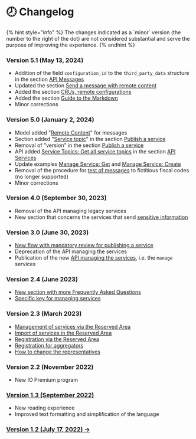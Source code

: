 # 🕗 Changelog

{% hint style="info" %}
The changes indicated as a \`minor\` version (the number to the right of the dot) are not considered substantial and serve the purpose of improving the experience.
{% endhint %}

### Version 5.1 (May 13, 2024)

* Addition of the field `configuration_id` to the `third_party_data` structure in the section [API Messages](https://github.com/pagopa/devportal-docs/blob/docs/from-gitbook/docs/zF3c54RkRPgTmqLF0IKo/api-e-specifiche/api-messaggi/README.md)
* Updated the section [Send a message with remote content](function/send-a-message/send-a-message-remote-content.md)
* Added the section [CRUs, remote configurations](apis-and-specifications/api-messages/crus-remote-configurations.md)
* Added the section [Guide to the Markdown](useful-resources/guide-to-the-markdown.md)
* Minor corrections

### Version 5.0 (January 2, 2024)

* Model added "[Remote Content](function/send-a-message/send-a-message-remote-content.md)" for messages
* Section added "[Service topic](function/publish-a-service/service-topic.md)" in the section [Publish a service](https://github.com/pagopa/devportal-docs/blob/docs/from-gitbook/docs/zF3c54RkRPgTmqLF0IKo/funzionalita/pubblicare-un-servizio/README.md)
* Removal of "version" in the section [Publish a service](https://github.com/pagopa/devportal-docs/blob/docs/from-gitbook/docs/zF3c54RkRPgTmqLF0IKo/funzionalita/pubblicare-un-servizio/README.md)
* API added [Service Topics: Get all service topics](apis-and-specifications/api-services/service-topics-get-all-service-topics.md) in the section [API Services](https://github.com/pagopa/devportal-docs/blob/docs/from-gitbook/docs/zF3c54RkRPgTmqLF0IKo/api-e-specifiche/api-servizi/README.md)
* Update examples [Manage Service: Get](apis-and-specifications/api-services/manage-service-get.md) and [Manage Service: Create](apis-and-specifications/api-services/manage-service-create.md)
* Removal of the procedure for [test of messages](function/send-a-message/test-messages.md) to fictitious fiscal codes (no longer supported)
* Minor corrections

### Version 4.0 (September 30, 2023)

* Removal of the API managing legacy services
* New section that concerns the services that send [sensitive information](function/publish-a-service/sensitive-information.md)

### Version 3.0 (June 30, 2023)

* [New flow with mandatory review for publishing a service](https://github.com/pagopa/devportal-docs/blob/docs/from-gitbook/docs/zF3c54RkRPgTmqLF0IKo/funzionalita/pubblicare-un-servizio/README.md)
* Deprecation of the API managing the services
* Publication of the new [API managing the services](https://github.com/pagopa/devportal-docs/blob/docs/from-gitbook/docs/zF3c54RkRPgTmqLF0IKo/api-e-specifiche/api-servizi/README.md), i.e. the `manage` services

### Version 2.4 (June 2023)

* [New section with more Frequently Asked Questions](https://docs.pagopa.it/kb-enti)
* [Specific key for managing services](function/publish-a-service/create-a-service.md#tramite-api)

### Version 2.3 (March 2023)

* [Management of services via the Reserved Area](function/publish-a-service/create-a-service.md#tramite-area-riservata)
* [Import of services in the Reserved Area](function/publish-a-service/import-services-in-reserved-area.md)
* [Registration via the Reserved Area](initial-setup/registration-via-reserved-area.md)
* [Registration for aggregators](https://github.com/pagopa/devportal-docs/blob/docs/from-gitbook/docs/zF3c54RkRPgTmqLF0IKo/setup-iniziale/README.md)
* [How to change the representatives](https://docs.pagopa.it/kb-enti-adesione/domande-frequenti/domande-e-risposte-sulladesione-a-io#come-posso-variare-referente-e-o-delegati-del-mio-ente)

### Version 2.2 (November 2022)

* New IO Premium program

### [Version 1.3 (September 2022)](https://docs.pagopa.it/io-guida-tecnica-1.3/)

* New reading experience
* Improved text formatting and simplification of the language

### [Version 1.2 (July 17, 2022) ->](https://io.italia.it/assets/download/it/onboarding/220725\_guida\_tecnica\_all\_integrazione\_dei\_servizi\_in\_app\_io-v\_1.2.pdf)
